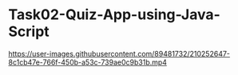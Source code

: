# Task02-Quiz-App-using-Java-Script


https://user-images.githubusercontent.com/89481732/210252647-8c1cb47e-766f-450b-a53c-739ae0c9b31b.mp4


